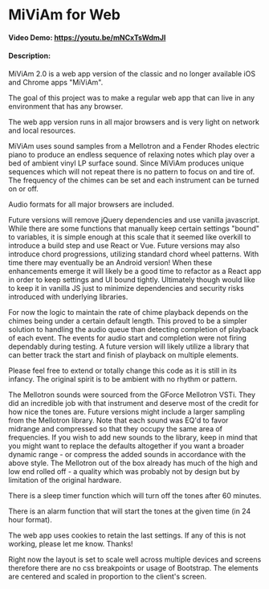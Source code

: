 # MiViAm for Web
#### Video Demo:  https://youtu.be/mNCxTsWdmJI
#### Description:
MiViAm 2.0 is a web app version of the classic and no longer available iOS and Chrome apps "MiViAm".

The goal of this project was to make a regular web app that can live in any environment that has any browser.

The web app version runs in all major browsers and is very light on network and local resources.

MiViAm uses sound samples from a Mellotron and a Fender Rhodes electric piano to produce an endless sequence of relaxing notes which play over a bed of ambient vinyl LP surface sound. Since MiViAm produces unique sequences which will not repeat there is no pattern to focus on and tire of. The frequency of the chimes can be set and each instrument can be turned on or off.

Audio formats for all major browsers are included.

Future versions will remove jQuery dependencies and use vanilla javascript.  While there are some functions that manually keep certain settings "bound" to variables, it is simple enough at this scale that it seemed like overkill to introduce a build step and use React or Vue.  Future versions may also introduce chord progressions, utilizing standard chord wheel patterns.  With time there may eventually be an Android version!  When these enhancements emerge it will likely be a good time to refactor as a React app in order to keep settings and UI bound tightly.  Ultimately though would like to keep it in vanilla JS just to minimize dependencies and security risks introduced with underlying libraries.

For now the logic to maintain the rate of chime playback depends on the chimes being under a certain default length.  This proved to be a simpler solution to handling the audio queue than detecting completion of playback of each event.  The events for audio start and completion were not firing dependably during testing.  A future version will likely utilize a library that can better track the start and finish of playback on multiple elements.

Please feel free to extend or totally change this code as it is still in its infancy.  The original spirit is to be ambient with no rhythm or pattern.

The Mellotron sounds were sourced from the GForce Mellotron VSTi.  They did an incredible job with that instrument and deserve most of the credit for how nice the tones are.  Future versions might include a larger sampling from the Mellotron library.  Note that each sound was EQ'd to favor midrange and compressed so that they occupy the same area of frequencies.  If you wish to add new sounds to the library, keep in mind that you might want to replace the defaults altogether if you want a broader dynamic range - or compress the added sounds in accordance with the above style.  The Mellotron out of the box already has much of the high and low end rolled off - a quality which was probably not by design but by limitation of the original hardware.

There is a sleep timer function which will turn off the tones after 60 minutes.

There is an alarm function that will start the tones at the given time (in 24 hour format).

The web app uses cookies to retain the last settings.  If any of this is not working, please let me know.  Thanks!

Right now the layout is set to scale well across multiple devices and screens therefore there are no css breakpoints or usage of Bootstrap.  The elements are centered and scaled in proportion to the client's screen.
